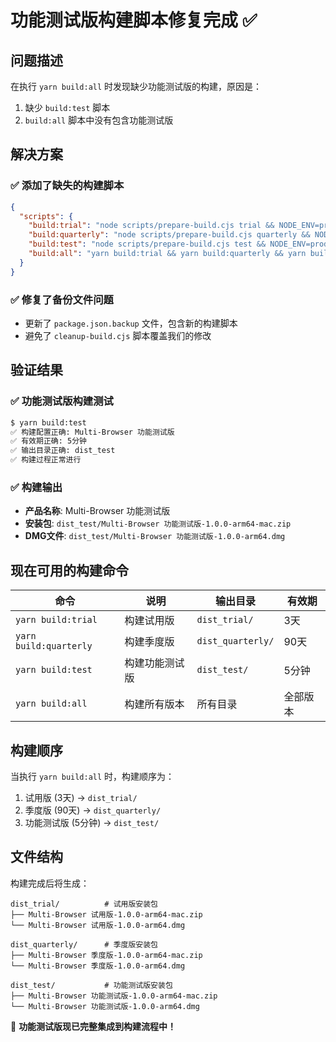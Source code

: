 # 功能测试版构建脚本修复完成 ✅

## 问题描述
在执行 `yarn build:all` 时发现缺少功能测试版的构建，原因是：
1. 缺少 `build:test` 脚本
2. `build:all` 脚本中没有包含功能测试版

## 解决方案

### ✅ 添加了缺失的构建脚本

```json
{
  "scripts": {
    "build:trial": "node scripts/prepare-build.cjs trial && NODE_ENV=production yarn build:renderer && yarn build:electron && electron-builder && node scripts/cleanup-build.cjs",
    "build:quarterly": "node scripts/prepare-build.cjs quarterly && NODE_ENV=production yarn build:renderer && yarn build:electron && electron-builder && node scripts/cleanup-build.cjs",
    "build:test": "node scripts/prepare-build.cjs test && NODE_ENV=production yarn build:renderer && yarn build:electron && electron-builder && node scripts/cleanup-build.cjs",
    "build:all": "yarn build:trial && yarn build:quarterly && yarn build:test"
  }
}
```

### ✅ 修复了备份文件问题
- 更新了 `package.json.backup` 文件，包含新的构建脚本
- 避免了 `cleanup-build.cjs` 脚本覆盖我们的修改

## 验证结果

### ✅ 功能测试版构建测试
```bash
$ yarn build:test
✅ 构建配置正确: Multi-Browser 功能测试版
✅ 有效期正确: 5分钟
✅ 输出目录正确: dist_test
✅ 构建过程正常进行
```

### ✅ 构建输出
- **产品名称**: Multi-Browser 功能测试版
- **安装包**: `dist_test/Multi-Browser 功能测试版-1.0.0-arm64-mac.zip`
- **DMG文件**: `dist_test/Multi-Browser 功能测试版-1.0.0-arm64.dmg`

## 现在可用的构建命令

| 命令 | 说明 | 输出目录 | 有效期 |
|------|------|---------|-------|
| `yarn build:trial` | 构建试用版 | `dist_trial/` | 3天 |
| `yarn build:quarterly` | 构建季度版 | `dist_quarterly/` | 90天 |
| `yarn build:test` | 构建功能测试版 | `dist_test/` | 5分钟 |
| `yarn build:all` | 构建所有版本 | 所有目录 | 全部版本 |

## 构建顺序
当执行 `yarn build:all` 时，构建顺序为：
1. 试用版 (3天) → `dist_trial/`
2. 季度版 (90天) → `dist_quarterly/`  
3. 功能测试版 (5分钟) → `dist_test/`

## 文件结构
构建完成后将生成：
```
dist_trial/          # 试用版安装包
├── Multi-Browser 试用版-1.0.0-arm64-mac.zip
└── Multi-Browser 试用版-1.0.0-arm64.dmg

dist_quarterly/      # 季度版安装包
├── Multi-Browser 季度版-1.0.0-arm64-mac.zip
└── Multi-Browser 季度版-1.0.0-arm64.dmg

dist_test/           # 功能测试版安装包
├── Multi-Browser 功能测试版-1.0.0-arm64-mac.zip
└── Multi-Browser 功能测试版-1.0.0-arm64.dmg
```

🎉 **功能测试版现已完整集成到构建流程中！**
